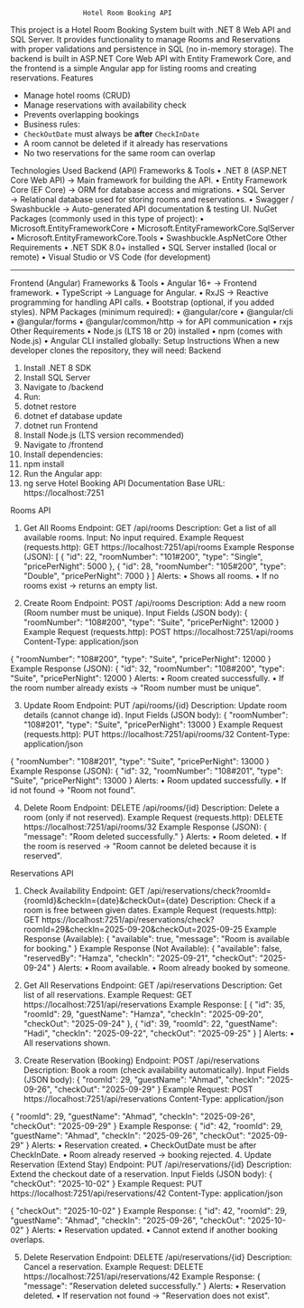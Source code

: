                       Hotel Room Booking API
This project is a Hotel Room Booking System built with .NET 8 Web API and SQL Server.
It provides functionality to manage Rooms and Reservations with proper validations and persistence in SQL (no in-memory storage).
The backend is built in ASP.NET Core Web API with Entity Framework Core, and the frontend is a simple Angular app for listing rooms and creating reservations.
Features
- Manage hotel rooms (CRUD)
- Manage reservations with availability check
- Prevents overlapping bookings
- Business rules:
- `CheckOutDate` must always be **after** `CheckInDate`
- A room cannot be deleted if it already has reservations
- No two reservations for the same room can overlap

Technologies Used
Backend (API)
Frameworks & Tools
•	.NET 8 (ASP.NET Core Web API) → Main framework for building the API.
•	Entity Framework Core (EF Core) → ORM for database access and migrations.
•	SQL Server → Relational database used for storing rooms and reservations.
•	Swagger / Swashbuckle → Auto-generated API documentation & testing UI.
NuGet Packages (commonly used in this type of project):
•	Microsoft.EntityFrameworkCore
•	Microsoft.EntityFrameworkCore.SqlServer
•	Microsoft.EntityFrameworkCore.Tools
•	Swashbuckle.AspNetCore
Other Requirements
•	.NET SDK 8.0+ installed
•	SQL Server installed (local or remote)
•	Visual Studio or VS Code (for development)
________________________________________
Frontend (Angular)
Frameworks & Tools
•	Angular 16+ → Frontend framework.
•	TypeScript → Language for Angular.
•	RxJS → Reactive programming for handling API calls.
•	Bootstrap (optional, if you added styles).
NPM Packages (minimum required):
•	@angular/core
•	@angular/cli
•	@angular/forms
•	@angular/common/http → for API communication
•	rxjs
Other Requirements
•	Node.js (LTS 18 or 20) installed
•	npm (comes with Node.js)
•	Angular CLI installed globally:
Setup Instructions
When a new developer clones the repository, they will need:
Backend
1.	Install .NET 8 SDK
2.	Install SQL Server
3.	Navigate to /backend
4.	Run:
5.	dotnet restore
6.	dotnet ef database update
7.	dotnet run
Frontend
1.	Install Node.js (LTS version recommended)
2.	Navigate to /frontend
3.	Install dependencies:
4.	npm install
5.	Run the Angular app:
6.	ng serve
Hotel Booking API Documentation
Base URL: https://localhost:7251

Rooms API

1. Get All Rooms
Endpoint: GET /api/rooms
Description: Get a list of all available rooms.
Input: No input required.
Example Request (requests.http):
GET https://localhost:7251/api/rooms
Example Response (JSON):
[
{ "id": 22, "roomNumber": "101#200", "type": "Single", "pricePerNight": 5000 },
{ "id": 28, "roomNumber": "105#200", "type": "Double", "pricePerNight": 7000 }
]
Alerts:
•	Shows all rooms.
•	If no rooms exist → returns an empty list.

2. Create Room
Endpoint: POST /api/rooms
Description: Add a new room (Room number must be unique).
Input Fields (JSON body):
{
"roomNumber": "108#200",
"type": "Suite",
"pricePerNight": 12000
}
Example Request (requests.http):
POST https://localhost:7251/api/rooms
Content-Type: application/json

{
"roomNumber": "108#200",
"type": "Suite",
"pricePerNight": 12000
}
Example Response (JSON):
{ "id": 32, "roomNumber": "108#200", "type": "Suite", "pricePerNight": 12000 }
Alerts:
•	Room created successfully.
•	If the room number already exists → "Room number must be unique".

3. Update Room
Endpoint: PUT /api/rooms/{id}
Description: Update room details (cannot change id).
Input Fields (JSON body):
{
"roomNumber": "108#201",
"type": "Suite",
"pricePerNight": 13000
}
Example Request (requests.http):
PUT https://localhost:7251/api/rooms/32
Content-Type: application/json

{
"roomNumber": "108#201",
"type": "Suite",
"pricePerNight": 13000
}
Example Response (JSON):
{ "id": 32, "roomNumber": "108#201", "type": "Suite", "pricePerNight": 13000 }
Alerts:
•	Room updated successfully.
•	If id not found → "Room not found".

4. Delete Room
Endpoint: DELETE /api/rooms/{id}
Description: Delete a room (only if not reserved).
Example Request (requests.http):
DELETE https://localhost:7251/api/rooms/32
Example Response (JSON):
{ "message": "Room deleted successfully." }
Alerts:
•	Room deleted.
•	If the room is reserved → "Room cannot be deleted because it is reserved".

Reservations API

1. Check Availability
Endpoint: GET /api/reservations/check?roomId={roomId}&checkIn={date}&checkOut={date}
Description: Check if a room is free between given dates.
Example Request (requests.http):
GET https://localhost:7251/api/reservations/check?roomId=29&checkIn=2025-09-20&checkOut=2025-09-25
Example Response (Available):
{ "available": true, "message": "Room is available for booking." }
Example Response (Not Available):
{
"available": false,
"reservedBy": "Hamza",
"checkIn": "2025-09-21",
"checkOut": "2025-09-24"
}
Alerts:
•	Room available.
•	Room already booked by someone.
2. Get All Reservations
Endpoint: GET /api/reservations
Description: Get list of all reservations.
Example Request:
GET https://localhost:7251/api/reservations
Example Response:
[
{ "id": 35, "roomId": 29, "guestName": "Hamza", "checkIn": "2025-09-20", "checkOut": "2025-09-24" },
{ "id": 39, "roomId": 22, "guestName": "Hadi", "checkIn": "2025-09-22", "checkOut": "2025-09-25" }
]
Alerts:
•	All reservations shown.

3. Create Reservation (Booking)
Endpoint: POST /api/reservations
Description: Book a room (check availability automatically).
Input Fields (JSON body):
{
"roomId": 29,
"guestName": "Ahmad",
"checkIn": "2025-09-26",
"checkOut": "2025-09-29"
}
Example Request:
POST https://localhost:7251/api/reservations
Content-Type: application/json

{
"roomId": 29,
"guestName": "Ahmad",
"checkIn": "2025-09-26",
"checkOut": "2025-09-29"
}
Example Response:
{ "id": 42, "roomId": 29, "guestName": "Ahmad", "checkIn": "2025-09-26", "checkOut": "2025-09-29" }
Alerts:
•	Reservation created.
•	CheckOutDate must be after CheckInDate.
•	Room already reserved → booking rejected.
4. Update Reservation (Extend Stay)
Endpoint: PUT /api/reservations/{id}
Description: Extend the checkout date of a reservation.
Input Fields (JSON body):
{
"checkOut": "2025-10-02"
}
Example Request:
PUT https://localhost:7251/api/reservations/42
Content-Type: application/json

{
"checkOut": "2025-10-02"
}
Example Response:
{ "id": 42, "roomId": 29, "guestName": "Ahmad", "checkIn": "2025-09-26", "checkOut": "2025-10-02" }
Alerts:
•	Reservation updated.
•	Cannot extend if another booking overlaps.

5. Delete Reservation
Endpoint: DELETE /api/reservations/{id}
Description: Cancel a reservation.
Example Request:
DELETE https://localhost:7251/api/reservations/42
Example Response:
{ "message": "Reservation deleted successfully." }
Alerts:
•	Reservation deleted.
•	If reservation not found → "Reservation does not exist".

